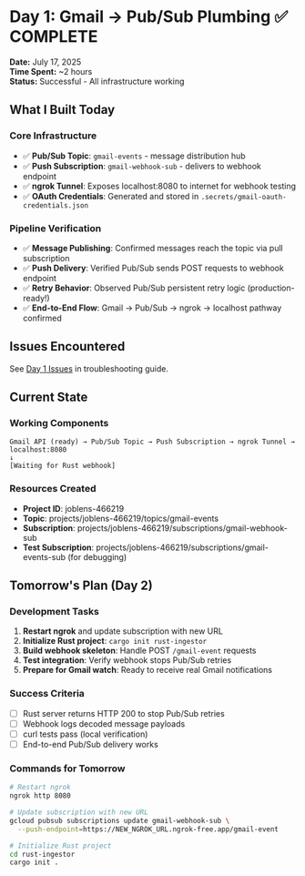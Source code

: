 # Day 1: Gmail → Pub/Sub Plumbing ✅ COMPLETE

**Date:** July 17, 2025  
**Time Spent:** ~2 hours  
**Status:** Successful - All infrastructure working

## What I Built Today

### Core Infrastructure
- ✅ **Pub/Sub Topic**: `gmail-events` - message distribution hub
- ✅ **Push Subscription**: `gmail-webhook-sub` - delivers to webhook endpoint
- ✅ **ngrok Tunnel**: Exposes localhost:8080 to internet for webhook testing
- ✅ **OAuth Credentials**: Generated and stored in `.secrets/gmail-oauth-credentials.json`

### Pipeline Verification
- ✅ **Message Publishing**: Confirmed messages reach the topic via pull subscription
- ✅ **Push Delivery**: Verified Pub/Sub sends POST requests to webhook endpoint
- ✅ **Retry Behavior**: Observed Pub/Sub persistent retry logic (production-ready!)
- ✅ **End-to-End Flow**: Gmail → Pub/Sub → ngrok → localhost pathway confirmed

## Issues Encountered
See [Day 1 Issues](../troubleshooting.md#day-1-issues) in troubleshooting guide.

## Current State

### Working Components

```
Gmail API (ready) → Pub/Sub Topic → Push Subscription → ngrok Tunnel → localhost:8080
↓
[Waiting for Rust webhook]
```

### Resources Created
- **Project ID**: joblens-466219
- **Topic**: projects/joblens-466219/topics/gmail-events
- **Subscription**: projects/joblens-466219/subscriptions/gmail-webhook-sub
- **Test Subscription**: projects/joblens-466219/subscriptions/gmail-events-sub (for debugging)

## Tomorrow's Plan (Day 2)

### Development Tasks
1. **Restart ngrok** and update subscription with new URL
2. **Initialize Rust project**: `cargo init rust-ingestor`
3. **Build webhook skeleton**: Handle POST `/gmail-event` requests
4. **Test integration**: Verify webhook stops Pub/Sub retries
5. **Prepare for Gmail watch**: Ready to receive real Gmail notifications

### Success Criteria
- [ ] Rust server returns HTTP 200 to stop Pub/Sub retries
- [ ] Webhook logs decoded message payloads
- [ ] curl tests pass (local verification)
- [ ] End-to-end Pub/Sub delivery works

### Commands for Tomorrow

```bash
# Restart ngrok
ngrok http 8080

# Update subscription with new URL
gcloud pubsub subscriptions update gmail-webhook-sub \
  --push-endpoint=https://NEW_NGROK_URL.ngrok-free.app/gmail-event

# Initialize Rust project
cd rust-ingestor
cargo init .
```